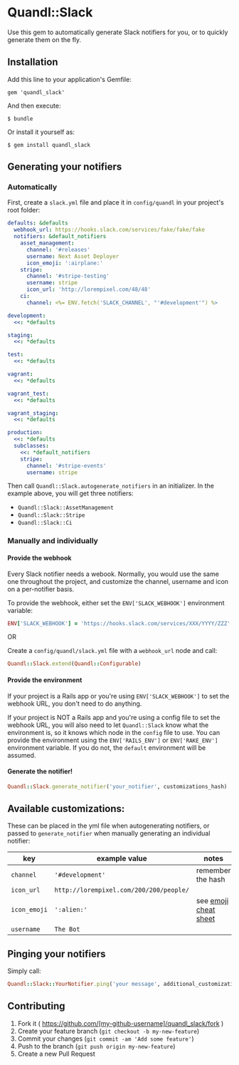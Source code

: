 # Quandl::Slack

Use this gem to automatically generate Slack notifiers for you, or to quickly generate them on the fly.

## Installation

Add this line to your application's Gemfile:

    gem 'quandl_slack'

And then execute:

    $ bundle

Or install it yourself as:

    $ gem install quandl_slack

## Generating your notifiers

### Automatically

First, create a `slack.yml` file and place it in `config/quandl` in your project's root folder:
```YAML
defaults: &defaults
  webhook_url: https://hooks.slack.com/services/fake/fake/fake
  notifiers: &default_notifiers
    asset_management:
      channel: '#releases'
      username: Next Asset Deployer
      icon_emoji: ':airplane:'
    stripe:
      channel: '#stripe-testing'
      username: stripe
      icon_url: 'http://lorempixel.com/48/48'
    ci:
      channel: <%= ENV.fetch('SLACK_CHANNEL', "'#development'") %>

development:
  <<: *defaults

staging:
  <<: *defaults

test:
  <<: *defaults

vagrant:
  <<: *defaults

vagrant_test:
  <<: *defaults

vagrant_staging:
  <<: *defaults

production:
  <<: *defaults
  subclasses:
    <<: *default_notifiers
    stripe:
      channel: '#stripe-events'
      username: stripe
```

Then call `Quandl::Slack.autogenerate_notifiers` in an initializer. In the example above, you will get three notifiers:
- `Quandl::Slack::AssetManagement`
- `Quandl::Slack::Stripe`
- `Quandl::Slack::Ci`

### Manually and individually

#### Provide the webhook

Every Slack notifier needs a webook. Normally, you would use the same one throughout the project, and customize the channel, username and icon on a per-notifier basis.

To provide the webhook, either set the `ENV['SLACK_WEBHOOK']` environment variable:
```Ruby
ENV['SLACK_WEBHOOK'] = 'https://hooks.slack.com/services/XXX/YYYY/ZZZ'
```
OR

Create a `config/quandl/slack.yml` file with a `webhook_url` node and call:
```Ruby
Quandl::Slack.extend(Quandl::Configurable)
```

#### Provide the environment

If your project is a Rails app or you're using `ENV['SLACK_WEBHOOK']` to set the webhook URL, you don't need to do anything.

If your project is NOT a Rails app and you're using a config file to set the webhook URL, you will also need to let `Quandl::Slack` know what the environment is, so it knows which node in the `config` file to use. You can provide the environment using the `ENV['RAILS_ENV']` or `ENV['RAKE_ENV']` environment variable. If you do not, the `default` environment will be assumed.

#### Generate the notifier!

```Ruby
Quandl::Slack.generate_notifier('your_notifier', customizations_hash)
```

## Available customizations:
These can be placed in the yml file when autogenerating notifiers, or passed to `generate_notifier` when manually generating an individual notifier:

key | example value | notes
------- | ----------- | ----
`channel` | `'#development'` | remember the hash
`icon_url` | `http://lorempixel.com/200/200/people/` |
`icon_emoji` | `':alien:'` | see [emoji cheat sheet](http://www.emoji-cheat-sheet.com/)
`username` |`The Bot` |

## Pinging your notifiers

Simply call:
```ruby
Quandl::Slack::YourNotifier.ping('your message', additional_customizations_hash)
```

## Contributing

1. Fork it ( https://github.com/[my-github-username]/quandl_slack/fork )
2. Create your feature branch (`git checkout -b my-new-feature`)
3. Commit your changes (`git commit -am 'Add some feature'`)
4. Push to the branch (`git push origin my-new-feature`)
5. Create a new Pull Request

